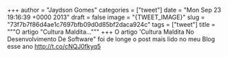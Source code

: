 
+++
author = "Jaydson Gomes"
categories = ["tweet"]
date = "Mon Sep 23 19:16:39 +0000 2013"
draft = false
image = "{TWEET_IMAGE}"
slug = "73f7b7f86d4ae1c7697bfb09d0d85bf2daca924c"
tags = ["tweet"]
title = """O artigo "Cultura Maldita..."""
+++
O artigo 'Cultura Maldita No Desenvolvimento De Software" foi de longe o post mais lido no meu Blog esse ano http://t.co/cNQJ0fkyq5

